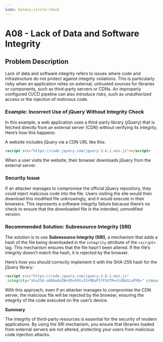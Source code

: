 ```yaml
---
icon: binary-circle-check
---
```


# A08 - Lack of Data and Software Integrity

## **Problem Description**

Lack of data and software integrity refers to issues where code and infrastructure do not protect against integrity violations. This is particularly risky when an application relies on external, untrusted sources for libraries or components, such as third-party servers or CDNs. An improperly configured CI/CD pipeline can also introduce risks, such as unauthorized access or the injection of malicious code.

### **Example: Incorrect Use of jQuery Without Integrity Check**

In this example, a web application uses a third-party library (jQuery) that is fetched directly from an external server (CDN) without verifying its integrity. Here’s how this happens:

A website includes jQuery via a CDN URL like this:&#x20;

```html
<script src="https://code.jquery.com/jquery-3.6.1.min.js"></script>
```

When a user visits the website, their browser downloads jQuery from the external server.

### **Security Issue**

If an attacker manages to compromise the official jQuery repository, they could inject malicious code into the file. Users visiting the site would then download this modified file unknowingly, and it would execute in their browsers. This represents a software integrity failure because there’s no check to ensure that the downloaded file is the intended, unmodified version.

### **Recommended Solution: Subresource Integrity (SRI)**

The solution is to use **Subresource Integrity (SRI)**, a mechanism that adds a hash of the file being downloaded in the `integrity` attribute of the `<script>` tag. This mechanism ensures that the file hasn’t been altered. If the file’s integrity doesn’t match the hash, it is rejected by the browser.

Here’s how you should correctly implement it with the SHA-256 hash for the jQuery library:

```html
<script src="https://code.jquery.com/jquery-3.6.1.min.js" 
 integrity="sha256-o88AwQnZB+VDvE9tvIXrMQaPlFFSUTR+nldQm1LuPXQ=" crossorigin="anonymous"></script>
```

With this approach, even if an attacker manages to compromise the CDN server, the malicious file will be rejected by the browser, ensuring the integrity of the code executed on the user’s device.

**Summary**

The integrity of third-party resources is essential for the security of modern applications. By using the SRI mechanism, you ensure that libraries loaded from external servers are not altered, protecting your users from malicious code injection attacks.
